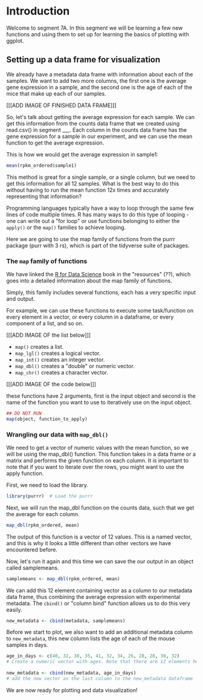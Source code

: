 # Introduction

Welcome to segment 7A. In this segment we will be learning a few new functions and using them to set up for learning the basics of plotting with ggplot.

## Setting up a data frame for visualization

We already have a metadata data frame with information about each of the samples. We want to add two more columns, the first one is the average gene expression in a sample, and the second one is the age of each of the mice that make up each of our samples.

[[[ADD IMAGE OF FINISHED DATA FRAME]]]

So, let's talk about getting the average expression for each sample. We can get this information from the counts data frame that we created using read.csv() in segment \_\_\_. Each column in the counts data frame has the gene expression for a sample in our experiment, and we can use the mean function to get the average expression. 

This is how we would get the average expression in sample1:
```r
mean(rpkm_ordered$sample1)
```

This method is great for a single sample, or a single column, but we need to get this information for all 12 samples. What is the best way to do this without having to run the mean function 12x times and accurately representing that information?

Programming languages typically have a way to loop through the same few lines of code multiple times. R has many ways to do this type of looping - one can write out a "for loop" or use functions belonging to either the `apply()` or the `map()` families to achieve looping. 

Here we are going to use the map family of functions from the purrr package (purr with 3 rs), which is part of the tidyverse suite of packages.

### The `map` family of functions

We have linked the [R for Data Science](http://r4ds.had.co.nz/iteration.html#the-map-functions) book in the "resources" (??), which goes into a detailed information about the map family of functions. 

Simply, this family includes several functions, each has a very specific input and output.

For example, we can use these functions to execute some task/function on every element in a vector, or every column in a dataframe, or every component of a list, and so on. 

[[[ADD IMAGE OF the list below]]]

- `map()` creates a list.
- `map_lgl()` creates a logical vector.
- `map_int()` creates an integer vector.
- `map_dbl()` creates a "double" or numeric vector.
- `map_chr()` creates a character vector.

[[[ADD IMAGE OF the code below]]]

these functions have 2 arguments, first is the input object and second is the name of the function you want to use to iteratively use on the input object.

```r
## DO NOT RUN
map(object, function_to_apply)
```

### Wrangling our data with `map_dbl()`

We need to get a vector of numeric values with the mean function, so we will be using the map_dbl() function. This function takes in a data frame or a matrix and performs the given function on each column. It is important to note that if you want to iterate over the rows, you might want to use the apply function.

First, we need to load the library.

```r
library(purrr)  # Load the purrr
```

Next, we will run the map_dbl function on the counts data, such that we get the average for each column.

```r
map_dbl(rpkm_ordered, mean) 
```

The output of this function is a vector of 12 values. This is a named vector, and this is why it looks a little different than other vectors we have encountered before.

Now, let's run it again and this time we can save the our output in an object called samplemeans.

```r
samplemeans <- map_dbl(rpkm_ordered, mean) 
```






We can add this 12 element containing vector as a column to our metadata data frame, thus combining the average expression with experimental metadata. The `cbind()` or "column bind" function allows us to do this very easily.
	
```r
new_metadata <- cbind(metadata, samplemeans)
```

Before we start to plot, we also want to add an additional metadata column to `new_metadata`, this new column lists the age of each of the mouse samples in days.

```r
age_in_days <- c(40, 32, 38, 35, 41, 32, 34, 26, 28, 28, 30, 32)    
# Create a numeric vector with ages. Note that there are 12 elements here.
	
new_metadata <- cbind(new_metadata, age_in_days)    
# add the new vector as the last column to the new_metadata dataframe
```

We are now ready for plotting and data visualization!
